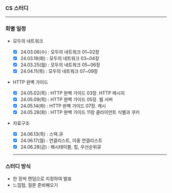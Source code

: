 ### CS 스터디

---

### 회별 일정

- 모두의 네트워크

  - [x] 24.03.06(수) : 모두의 네트워크 01~02장
  - [x] 24.03.19(화) : 모두의 네트워크 03~04장
  - [x] 24.03.25(월) : 모두의 네트워크 05~06장
  - [x] 24.04.11(목) : 모두의 네트워크 07~09장

- HTTP 완벽 가이드

  - [x] 24.05.02(목) : HTTP 완벽 가이드 03장. HTTP 메시지
  - [x] 24.05.09(목) : HTTP 완벽 가이드 05장. 웹 서버
  - [x] 24.05.14(화) : HTTP 완벽 가이드 07장. 캐시
  - [x] 24.05.28(화) : HTTP 완벽 가이드 11장 클라이언트 식별과 쿠키

- 자료구조

  - [x] 24.06.13(목) : 스택.큐
  - [x] 24.06.17(월) : 연결리스트, 이중 연결리스트
  - [x] 24.06.28(금) : 해시테이블, 힙, 우선순위큐

  ***

### 스터디 방식

- 한 장씩 랜덤으로 지정하여 발표
- 느낌점, 질문 준비해오기
